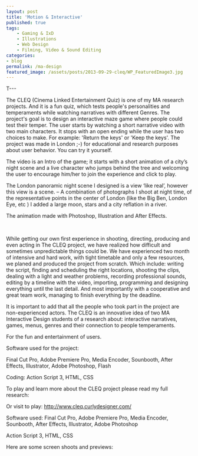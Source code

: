 ```yaml
---
layout: post
title: 'Motion & Interactive'
published: true
tags: 
    - Gaming & IxD
    - Illustrations
    - Web Design
    - Filming, Video & Sound Editing
categories: 
- blog
permalink: /ma-design
featured_image: /assets/posts/2013-09-29-cleq/WP_FeaturedImage3.jpg
---
```


T---
[][1]

The CLEQ (Cinema Linked Entertainment Quiz) is one of my MA research projects. And it is a fun quiz, which tests people's personalities and temperaments while watching narratives with different Genres. The project's goal is to design an interactive maze game where people could test their temper. The user starts by watching a short narrative video with two main characters. It stops with an open ending while the user has two choices to make. For example: 'Return the keys' or 'Keep the keys'.
The project was made in London ;-) for educational and research purposes about user behavior. 
You can try it yourself.




The video is an Intro of the game; it starts with a short animation of a city&#8217;s night scene and a live character who jumps behind the tree and welcoming the user to encourage him/her to join the experience and click to play.
  
The London panoramic night scene I designed is a view &#8216;like real&#8217;, however this view is a scene. &#8211; A combination of photographs I shoot at night time, of the representative points in the center of London (like the Big Ben, London Eye, etc ) I added a large moon, stars and a city reflation in a river.
  
The animation made with Photoshop, Illustration and After Effects.





[][1]





[][1]

&nbsp;

[][1] While getting our own first experience in shooting, directing, producing and even acting in The CLEQ project, we have realized how difficult and sometimes unpredictable things could be. We have experienced two month of intensive and hard work, with tight timetable and only a few resources, we planed and produced the project from scratch. Which include: writing the script, finding and scheduling the right locations, shooting the clips, dealing with a light and weather problems, recording professional sounds, editing by a timeline with the video, importing, programming and designing everything until the last detail. And most importantly with a cooperative and great team work, managing to finish everything by the deadline.

It is important to add that all the people who took part in the project are non-experienced actors. The CLEQ is an innovative idea of two MA Interactive Design students of a research about: interactive narratives, games, menus, genres and their connection to people temperaments.
  
For the fun and entertainment of users.

Software used for the project:
  
Final Cut Pro, Adobe Premiere Pro, Media Encoder, Sounbooth, After Effects, Illustrator, Adobe Photoshop, Flash
  
Coding: Action Script 3, HTML, CSS

To play and learn more about the CLEQ project please read my full research:
  
Or visit to play: http://www.cleq.curlydesigner.com/

 [1]: http://www.cleq.curlydesigner.com/
  
Software used: Final Cut Pro, Adobe Premiere Pro, Media Encoder, Sounbooth, After Effects, Illustrator, Adobe Photoshop
  
Action Script 3, HTML, CSS

Here are some screen shoots and previews:

&nbsp;

